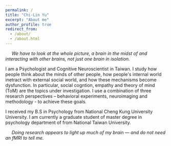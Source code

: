 ```yaml
---
permalink: /
title: "Chi-Lin Yu"
excerpt: "About me"
author_profile: true
redirect_from: 
  - /about/
  - /about.html
---
```


&nbsp;&nbsp;&nbsp;&nbsp;&nbsp;*We have to look at the whole picture, a brain in the midst of and interacting with other brains, not just one brain in isolation.*

I am a Psychologist and Cognitive Neuroscientist in Taiwan. I study how people  think about the minds of other people, how people's internal world inetract with external social world, and how these mechanisms become dysfunction. In particular, social cogntion, empathy and theory of mind (ToM) are the topics under investigation. I use a combination of three research perspectives – behavioral experiments, neuroimaging and methodology - to achieve these goals. 

I received my B.S in Psychology from National Cheng Kung University University. I am currently a graduate student of master degree in psychology department of from National Taiwan University.

&nbsp;&nbsp;&nbsp;&nbsp;&nbsp;*Doing research appears to light up much of my brain — and do not need an fMRI to tell me.*